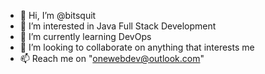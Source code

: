 - 👋 Hi, I’m @bitsquit
- 👀 I’m interested in Java Full Stack Development
- 🌱 I’m currently learning DevOps
- 💞️ I’m looking to collaborate on anything that interests me
- 📫 Reach me on "onewebdev@outlook.com" 

<!---
bitsquit/bitsquit is a ✨ special ✨ repository because its `README.md` (this file) appears on your GitHub profile.
You can click the Preview link to take a look at your changes.
--->

